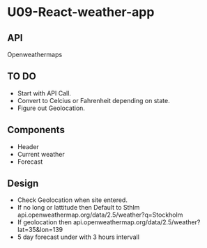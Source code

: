 # U09-React-weather-app

## API
Openweathermaps

## TO DO
- Start with API Call.
- Convert to Celcius or Fahrenheit depending on state.
- Figure out Geolocation.

## Components
- Header
- Current weather
- Forecast

## Design
- Check Geolocation when site entered.
- If no long or lattitude then Default to Sthlm
api.openweathermap.org/data/2.5/weather?q=Stockholm
- If geolocation then
api.openweathermap.org/data/2.5/weather?lat=35&lon=139
- 5 day forecast under with 3 hours intervall